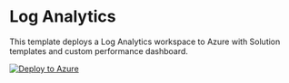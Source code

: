 # Log Analytics

This template deploys a Log Analytics workspace to Azure with Solution templates and custom performance dashboard. 

[![Deploy to Azure](http://azuredeploy.net/deploybutton.png)](https://portal.azure.com/#create/Microsoft.Template/uri/https%3A%2F%2Fraw.githubusercontent.com%2FCloudDirect%2FARMLab%2Fmaster%2Ftemplates%2Floganalytics%2Fazuredeploy.json)



